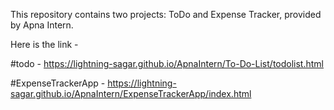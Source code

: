 This repository contains two projects: ToDo and Expense Tracker, provided by Apna Intern.

Here is the link - 

 #todo - https://lightning-sagar.github.io/ApnaIntern/To-Do-List/todolist.html

 
 #ExpenseTrackerApp - https://lightning-sagar.github.io/ApnaIntern/ExpenseTrackerApp/index.html
